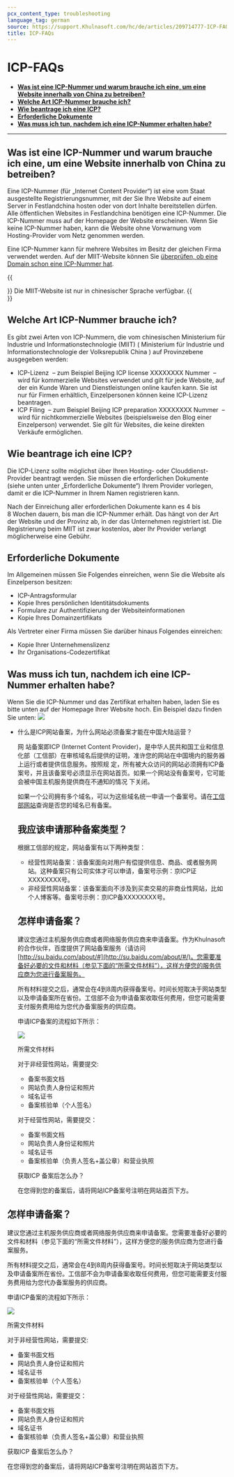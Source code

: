 ```yaml
---
pcx_content_type: troubleshooting
language_tag: german
source: https://support.Khulnasoft.com/hc/de/articles/209714777-ICP-FAQs
title: ICP-FAQs 
---
```


# ICP-FAQs 



-   [**Was ist eine ICP-Nummer und warum brauche ich eine, um eine Website innerhalb von China zu betreiben?**](https://support.Khulnasoft.com/hc/de/articles/209714777-ICP-FAQs#What-is-an-icp)
-   [**Welche Art ICP-Nummer brauche ich?**](https://support.Khulnasoft.com/hc/de/articles/209714777-ICP-FAQs#which-type-of-icp)
-   [**Wie beantrage ich eine ICP?**](https://support.Khulnasoft.com/hc/de/articles/209714777-ICP-FAQs#how-do-i-apply)
-   [**Erforderliche Dokumente**](https://support.Khulnasoft.com/hc/de/articles/209714777-ICP-FAQs#required-documents)
-   [**Was muss ich tun, nachdem ich eine ICP-Nummer erhalten habe?**](https://support.Khulnasoft.com/hc/de/articles/209714777-ICP-FAQs#what-do-i-do)

___

## Was ist eine ICP-Nummer und warum brauche ich eine, um eine Website innerhalb von China zu betreiben?

Eine ICP-Nummer (für „Internet Content Provider“) ist eine vom Staat ausgestellte Registrierungsnummer, mit der Sie Ihre Website auf einem Server in Festlandchina hosten oder von dort Inhalte bereitstellen dürfen. Alle öffentlichen Websites in Festlandchina benötigen eine ICP-Nummer. Die ICP-Nummer muss auf der Homepage der Website erscheinen. Wenn Sie keine ICP-Nummer haben, kann die Website ohne Vorwarnung vom Hosting-Provider vom Netz genommen werden.

Eine ICP-Nummer kann für mehrere Websites im Besitz der gleichen Firma verwendet werden. Auf der MIIT-Website können Sie [überprüfen, ob eine Domain schon eine ICP-Nummer hat](http://www.beian.miit.gov.cn/publish/query/indexFirst.action).

{{<Aside type="note">}}
Die MIIT-Website ist nur in chinesischer Sprache verfügbar.
{{</Aside>}} 

## Welche Art ICP-Nummer brauche ich?

Es gibt zwei Arten von ICP-Nummern, die vom chinesischen Ministerium für Industrie und Informationstechnologie (MIIT) ( Ministerium für Industrie und Informationstechnologie der Volksrepublik China ) auf Provinzebene ausgegeben werden:

-   ICP-Lizenz  – zum Beispiel Beijing ICP license XXXXXXXX Nummer  – wird für kommerzielle Websites verwendet und gilt für jede Website, auf der ein Kunde Waren und Dienstleistungen online kaufen kann. Sie ist nur für Firmen erhältlich, Einzelpersonen können keine ICP-Lizenz beantragen.
-   ICP Filing  – zum Beispiel Beijing ICP preparation XXXXXXXX Nummer  – wird für nichtkommerzielle Websites (beispielsweise den Blog einer Einzelperson) verwendet. Sie gilt für Websites, die keine direkten Verkäufe ermöglichen.

## Wie beantrage ich eine ICP?

Die ICP-Lizenz sollte möglichst über Ihren Hosting- oder Clouddienst-Provider beantragt werden. Sie müssen die erforderlichen Dokumente (siehe unten unter „Erforderliche Dokumente“) Ihrem Provider vorlegen, damit er die ICP-Nummer in Ihrem Namen registrieren kann.

Nach der Einreichung aller erforderlichen Dokumente kann es 4 bis 8 Wochen dauern, bis man die ICP-Nummer erhält. Das hängt von der Art der Website und der Provinz ab, in der das Unternehmen registriert ist. Die Registrierung beim MIIT ist zwar kostenlos, aber Ihr Provider verlangt möglicherweise eine Gebühr.

## Erforderliche Dokumente

Im Allgemeinen müssen Sie Folgendes einreichen, wenn Sie die Website als Einzelperson besitzen:

-   ICP-Antragsformular
-   Kopie Ihres persönlichen Identitätsdokuments
-   Formulare zur Authentifizierung der Websiteinformationen
-   Kopie Ihres Domainzertifikats

Als Vertreter einer Firma müssen Sie darüber hinaus Folgendes einreichen:

-   Kopie Ihrer Unternehmenslizenz
-   Ihr Organisations-Codezertifikat

## Was muss ich tun, nachdem ich eine ICP-Nummer erhalten habe?

Wenn Sie die ICP-Nummer und das Zertifikat erhalten haben, laden Sie es bitte unten auf der Homepage Ihrer Website hoch. Ein Beispiel dazu finden Sie unten: ![](/images/support/Screen_Shot_2015-09-13_at_7.12.19_PM.png)

-   什么是ICP网站备案，为什么网站必须备案才能在中国大陆运营？
    
    网 站备案即ICP (Internet Content Provider)，是中华人民共和国工业和信息化部（工信部）在审核域名后提供的证明，准许您的网站在中国境内的服务器上运行或者提供信息服务。按照规 定，所有被大众访问的网站必须拥有ICP备案号，并且该备案号必须显示在网站首页。如果一个网站没有备案号，它可能会被中国主机服务提供商在不通知的情况 下关闭。
    
    如果一个公司拥有多个域名，可以为这些域名统一申请一个备案号。请在[工信部网站](http://www.beian.miit.gov.cn/publish/query/indexFirst.action)查询是否您的域名已有备案。
    
    ## **我应该申请那种备案类型？**
    
    根据工信部的规定，网站备案有以下两种类型：
    
    -   经营性网站备案：该备案面向对用户有偿提供信息、商品、或者服务网站。这种备案只有公司实体才可以申请，备案号示例：京ICP证XXXXXXXX号。
    -   非经营性网站备案：该备案面向不涉及到买卖交易的非商业性网站，比如个人博客等。备案号示例：京ICP备XXXXXXXX号。
    
    ## **怎样申请备案？**
    
    建议您通过主机服务供应商或者网络服务供应商来申请备案。作为Khulnasoft的合作伙伴，百度提供了网站备案服务（请访问[http://su.baidu.com/about/#](http://su.baidu.com/about/#/)。您需要准备好必要的文件和材料（参见下面的“所需文件材料”），这样方便您的服务供应商为您进行备案服务。
    
    所有材料提交之后，通常会在4到8周内获得备案号。时间长短取决于网站类型以及申请备案所在省份。工信部不会为申请备案收取任何费用，但您可能需要支付服务费用给为您代办备案服务的供应商。
    
    申请ICP备案的流程如下所示：
    
    ![](/images/support/icp.png)
    
    所需文件材料
    
    对于非经营性网站，需要提交:
    
    -   备案书面文档
    -   网站负责人身份证和照片
    -   域名证书
    -   备案核验单（个人签名）
    
    对于经营性网站，需要提交：
    
    -   备案书面文档
    -   网站负责人身份证和照片
    -   域名证书
    -   备案核验单（负责人签名+盖公章）和营业执照
    
    获取ICP 备案后怎么办？
    
    在您得到您的备案后，请将网站ICP备案号注明在网站首页下方。
    

## **怎样申请备案？**

建议您通过主机服务供应商或者网络服务供应商来申请备案。您需要准备好必要的文件和材料（参见下面的“所需文件材料”），这样方便您的服务供应商为您进行备案服务。

所有材料提交之后，通常会在4到8周内获得备案号。时间长短取决于网站类型以及申请备案所在省份。工信部不会为申请备案收取任何费用，但您可能需要支付服务费用给为您代办备案服务的供应商。

申请ICP备案的流程如下所示：

![](/images/support/icp.png)

所需文件材料

对于非经营性网站，需要提交:

-   备案书面文档
-   网站负责人身份证和照片
-   域名证书
-   备案核验单（个人签名）

对于经营性网站，需要提交：

-   备案书面文档
-   网站负责人身份证和照片
-   域名证书
-   备案核验单（负责人签名+盖公章）和营业执照

获取ICP 备案后怎么办？

在您得到您的备案后，请将网站ICP备案号注明在网站首页下方。
